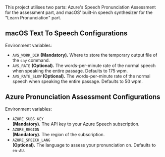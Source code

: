 This project utilises two parts: Azure's Speech Pronunciation Assessment for the assessment part, and macOS' built-in speech synthesizer for the "Learn Pronunciation" part.

## macOS Text To Speech Configurations

Environment variables:

- `AVS_WORK_DIR`
  **(Mandatory).** Where to store the temporary output file of the `say` command.
- `AVS_RATE`
  **(Optional).** The words-per-minute rate of the normal speech when speaking the entire passage. Defaults to 175 wpm.
- `AVS_RATE_SLOW`
  **(Optional).** The words-per-minute rate of the normal speech when speaking the entire passage. Defaults to 50 wpm.

## Azure Pronunciation Assessment Configurations

Environment variables:

- `AZURE_SUBS_KEY`  
  **(Mandatory).** The API key to your Azure Speech subscription.
- `AZURE_REGION`  
  **(Mandatory).** The region of the subscription.
- `AZURE_SPEECH_LANG`  
  **(Optional).** The language to assess your pronunciation on. Defaults to `en-AU`.
